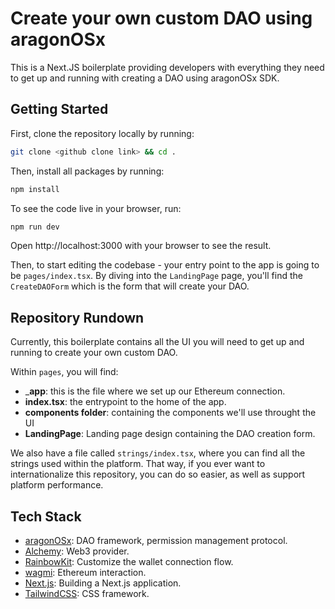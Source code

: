 # Create your own custom DAO using aragonOSx

This is a Next.JS boilerplate providing developers with everything they need to get up and running with creating a DAO using aragonOSx SDK.

## Getting Started

First, clone the repository locally by running:

```bash
git clone <github clone link> && cd .
```

Then, install all packages by running:

```bash
npm install
```

To see the code live in your browser, run:

```bash
npm run dev
```

Open http://localhost:3000 with your browser to see the result.

Then, to start editing the codebase - your entry point to the app is going to be `pages/index.tsx`.
By diving into the `LandingPage` page, you'll find the `CreateDAOForm` which is the form that will create your DAO.

## Repository Rundown

Currently, this boilerplate contains all the UI you will need to get up and running to create your own custom DAO.

Within `pages`, you will find:
- ___app__: this is the file where we set up our Ethereum connection.
- __index.tsx__: the entrypoint to the home of the app.
- __components folder__: containing the components we'll use throught the UI
- __LandingPage__: Landing page design containing the DAO creation form.

We also have a file called `strings/index.tsx`, where you can find all the strings used within the platform. That way, if you ever want to internationalize this repository, you can do so easier, as well as support platform performance.

## Tech Stack

- [aragonOSx](https://aragon.org): DAO framework, permission management protocol.
- [Alchemy](https://alchemy.com/): Web3 provider.
- [RainbowKit](https://rainbowkit.com): Customize the wallet connection flow.
- [wagmi](https://wagmi.sh): Ethereum interaction.
- [Next.js](https://nextjs.org/docs): Building a Next.js application.
- [TailwindCSS](https://tailwindcss.com/): CSS framework.

